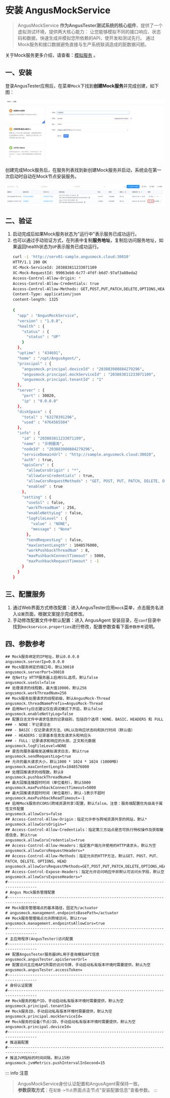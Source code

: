 # 安装 AngusMockService

> AngusMockService **作为AngusTester测试系统的核心组件**，提供了一个虚拟测试环境，提供两大核心能力：
> 让您能够模拟不同的接口响应、状态码和数据，快速生成并模拟您所依赖的API，使开发和测试先行。
> 通过Mock服务和接口数据避免直接与生产系统联调造成的脏数据问题。

关于Mock服务更多介绍，请查看：[模拟服务](../mock/service.md) 。

## 一、安装

登录AngusTester应用后，在菜单`Mock`下找到**创建Mock服务**并完成创建，如下图：

![mock-service-add.png](./images/mock-service-add.png)

创建完成Mock服务后，在服务列表找到新创建Mock服务并启动，系统会在第一次启动时自动在Mock节点安装服务。

![mock-service-start.png](./images/mock-service-start.png)

## 二、验证

1. 启动完成后如果Mock服务状态为"运行中"表示服务已成功运行。
2. 也可以通过手动验证方式，在列表中复制**服务地址**，复制后访问服务地址，如果返回health状态为`UP`表示服务已成功运行。
    ```bash
    curl -i 'http://serv01-sample.angusmock.cloud:30010'
    HTTP/1.1 200 OK
    XC-Mock-ServiceId: 203883811233071109
    XC-Mock-RequestId: 99063eb8-6c77-4fdf-b6d7-97af3a88eda2
    Access-Control-Allow-Origin: *
    Access-Control-Allow-Credentials: true
    Access-Control-Allow-Methods: GET,POST,PUT,PATCH,DELETE,OPTIONS,HEAD
    Content-Type: application/json
    content-length: 1325
    
    {
      "app" : "AngusMockService",
      "version" : "1.0.0",
      "health" : {
        "status" : {
          "status" : "UP"
        }
      },
      "uptime" : "434691",
      "home" : "/opt/AngusAgent/",
      "principal" : {
        "angusmock.principal.deviceId" : "203883980884279296",
        "angusmock.principal.mockServiceId" : "203883811233071109",
        "angusmock.principal.tenantId" : "1"
      },
      "server" : {
        "port" : 30020,
        "ip" : "0.0.0.0"
      },
      "diskSpace" : {
        "total" : "63278391296",
        "used" : "4764565504"
      },
      "info" : {
        "id" : "203883811233071109",
        "name" : "示例服务",
        "nodeId" : "203883980884279296",
        "serviceDomainUrl" : "http://sample.angusmock.cloud:30020",
        "auth" : true,
        "apisCors" : {
          "allowCorsOrigin" : "*",
          "allowCorsCredentials" : true,
          "allowCorsRequestMethods" : "GET, POST, PUT, PATCH, DELETE, OPTIONS, HEAD",
          "enabled" : true
        },
        "setting" : {
          "useSsl" : false,
          "workThreadNum" : 256,
          "enableNettyLog" : false,
          "logFileLevel" : {
            "value" : "NONE",
            "message" : "None"
          },
          "sendRequestLog" : false,
          "maxContentLength" : 1048576000,
          "workPushbackThreadNum" : 8,
          "maxPushbackConnectTimeout" : 5000,
          "maxPushbackRequestTimeout" : -1
        }
      }
    }
    ```

## 三、配置服务

1. 通过Web界面方式修改配置：进入AngusTester应用`mock`菜单，点击服务名进入`设置`页面，根据文案提示完成修改。
2. 手动修改配置文件中默认配置：进入 AngusAgent 安装目录，在`conf`目录中找到`mockservice.properties`进行修改，配置参数查看下面`参数参考`说明。

## 四、参数参考

```properties
## Mock服务绑定的IP地址，默认0.0.0.0
angusmock.serverIp=0.0.0.0
## Mock服务绑定的端口号，默认30010
angusmock.serverPort=30010
## 在Netty HTTP服务器上启用SSL选项，默认false
angusmock.useSsl=false
## 处理请求的线程数，最大值10000，默认256
angusmock.workThreadNum=256
## Mock服务处理请求的线程前缀，默认AngusMock-Thread
angusmock.threadNamePrefix=AngusMock-Thread
## 启用Netty日志建议仅在调试模式下开启，默认false
angusmock.enableNettyLog=false
## 配置日志文件中请求信息的记录级别，包括四个选项：NONE、BASIC、HEADERS 和 FULL
### - NONE：不记录日志
### - BASIC：仅记录请求方法、URL以及响应状态码和执行时间（默认值）
### - HEADERS：记录基本信息及请求头和响应头
### - FULL：记录请求和响应的头部、正文和元数据
angusmock.logFileLevel=NONE
## 是否向服务器端发送模拟请求日志，默认true
angusmock.sendRequestLog=true
## 允许的最大请求大小，默认1000 * 1024 * 1024 (1000MB)
angusmock.maxContentLength=1048576000
## 处理回推请求的线程数，默认8
angusmock.pushbackThreadNum=8
## 最大回推连接超时时间（单位毫秒），默认5000
angusmock.maxPushbackConnectTimeout=5000
## 最大回推请求超时时间（单位毫秒），默认-1表示不超时
angusmock.maxPushbackReadTimeout=-1
## 启用Mock服务的CORS(跨域资源共享)配置，默认false。注意：服务端配置优先级高于属性文件配置
angusmock.allowCors=false
## Access-Control-Allow-Origin：指定允许参与跨域资源共享的网站，默认*
angusmock.allowCorsOrigin=*
## Access-Control-Allow-Credentials：指定第三方站点是否可执行特权操作及获取敏感信息，默认true
angusmock.allowCorsCredentials=true
## Access-Control-Allow-Headers：指定客户端允许使用的HTTP请求头，默认为空
angusmock.allowCorsRequestHeaders=*
## Access-Control-Allow-Methods：指定允许的HTTP方法，默认GET、POST、PUT、PATCH、DELETE、OPTIONS、HEAD
angusmock.allowCorsRequestMethods=GET,POST,PUT,PATCH,DELETE,OPTIONS,HEAD
## Access-Control-Expose-Headers：指定允许访问响应中非默认可访问头字段，默认空
angusmock.allowCorsExposeHeaders=*
#-----------------------------------------------------------------------------------
# Angus Mock服务管理配置
#-----------------------------------------------------------------------------------
## Mock服务管理端点的基本路径，固定为/actuator
# angusmock.management.endpointsBasePath=/actuator
## Mock服务管理端点允许跨域访问，默认true
angusmock.management.endpointsAllowCors=true
#-----------------------------------------------------------------------------------
# 主应用程序(AngusTester)访问配置
#-----------------------------------------------------------------------------------
## 配置AngusTester服务器URL用于查询模拟API信息
angusmock.angusTester.apisServerUrl=
## 配置访问主应用API所需的访问令牌，手动启动私有版本环境时需要提供，默认为空
angusmock.angusTester.accessToken=
#-----------------------------------------------------------------------------------
# 身份认证配置
#-----------------------------------------------------------------------------------
## Mock服务的租户ID，手动启动私有版本环境时需要提供，默认为空
angusmock.principal.tenantId=
## Mock服务ID，手动启动私有版本环境时需要提供，默认为空
angusmock.principal.mockServiceId=
## Mock服务的设备(节点)ID，手动启动私有版本环境时需要提供，默认为空
angusmock.principal.deviceId=
#-----------------------------------------------------------------------------------
# 推送器配置
#-----------------------------------------------------------------------------------
# 推送JVM指标的时间间隔，默认15秒
angusmock.jvmMetrics.pushIntervalInSecond=15
```

::: info 注意
> AngusMockService身份认证配置和AngusAgent需保持一致。  
> **参数获取方式**：在`配置->节点`界面点击节点"安装配置信息"查看参数。
:::